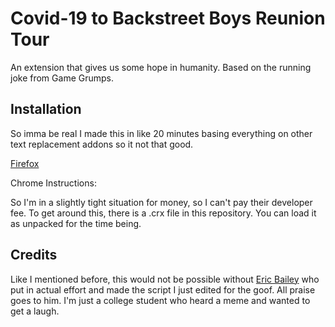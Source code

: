 # Covid-19 to Backstreet Boys Reunion Tour

An extension that gives us some hope in humanity. Based on the running joke from Game Grumps.

## Installation

So imma be real I made this in like 20 minutes basing everything on other text replacement addons so it not that good. 

[Firefox]()

Chrome Instructions: 

So I'm in a slightly tight situation for money, so I can't pay their developer fee. To get around this, there is a .crx file in this repository. You can load it as unpacked for the time being.

## Credits

Like I mentioned before, this would not be possible without [Eric Bailey](https://github.com/ericwbailey) who put in actual effort and made the script I just edited for the goof. All praise goes to him. I'm just a college student who heard a meme and wanted to get a laugh.